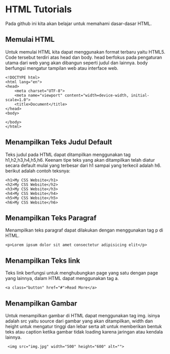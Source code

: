 # HTML Tutorials
Pada github ini kita akan belajar untuk memahami dasar-dasar HTML.

## Memulai HTML
Untuk memulai HTML kita dapat menggunakan format terbaru yaitu HTML5. Code tersebut terdiri atas head dan body. head berfokus pada pengaturan utama dari web yang akan dibangun seperti judul dan lainnya. body berfungsi mengatur tampilan web atau interface web.
```
<!DOCTYPE html>
<html lang="en">
<head>
    <meta charset="UTF-8">
    <meta name="viewport" content="width=device-width, initial-scale=1.0">
    <title>Document</title>
</head>
<body>
    
</body>
</html>
```
## Menampilkan Teks Judul Default
Teks judul pada HTML dapat ditampilkan menggunakan tag h1,h2,h3,h4,h5,h6. Keenam tipe teks yang akan ditampilkan telah diatur secara default mulai yang terbesar dari h1 sampai yang terkecil adalah h6. berikut adalah contoh teksnya:
```
<h1>My CSS Website</h1>
<h2>My CSS Website</h2>
<h3>My CSS Website</h3>
<h4>My CSS Website</h4>
<h5>My CSS Website</h5>
<h6>My CSS Website</h6>
```
## Menampilkan Teks Paragraf
Menampilkan teks paragraf dapat dilakukan dengan menggunakan tag p di HTML.
```
<p>Lorem ipsum dolor sit amet consectetur adipisicing elit</p>
```
## Menampilkan Teks link
Teks link berfungsi untuk menghubungkan page yang satu dengan page yang lainnya, dalam HTML dapat menggunakan tag a.
```
<a class="button" href="#">Read More</a>
```
## Menampilkan Gambar
Untuk menampilkan gambar di HTML dapat menggunakan tag img. isinya adalah src yaitu source dari gambar yang akan ditampilkan, width dan height untuk mengatur tinggi dan lebar serta alt untuk memberikan bentuk teks atau caption ketika gambar tidak loading karena jaringan atau kendala lainnya.
```
 <img src="img.jpg" width="500" height="600" alt=""> 
```

